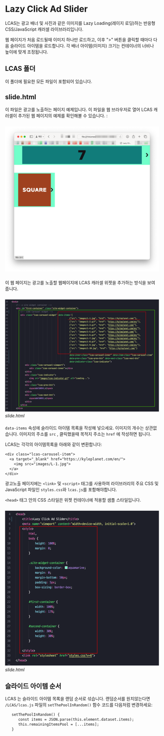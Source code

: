 # Lazy Click Ad Slider
LCAS는 광고 배너 및 사진과 같은 이미지를 Lazy Loading(레이지 로딩)하는 반응형 CSS/JavaScript 캐러셀 라이브러리입니다. 

웹 페이지가 처음 로드될때 이미지 하나만 로드하고, 이후 ">" 버튼을 클릭할 때마다 다음 슬라이드 아이템을 로드합니다. 각 배너 아이템(이미지) 크기는 컨테이너의 너비나 높이에 맞게 조정됩니다.

## LCAS 폴더
이 폴더에 필요한 모든 파일이 포함되어 있습니다.

## slide.html
 이 파일은 광고를 노출하는 페이지 예제입니다. 이 파일을 웹 브라우저로 열어 LCAS 캐러셀이 추가된 웹 페이지의 예제를 확인해볼 수 있습니다. :

<div style="text-align: left; margin: 1.5em 0em 1.5em 0em;">
  <img src="ReadMeResources/theHtml-0.png" style="max-width: 100%; height: auto; margin:5px 0px 2px 0px;" />
</div>

이 웹 페이지는 광고를 노출할 웹페이지에 LCAS 캐러셀 위젯을 추가하는 방식을 보여줍니다.

<div style="text-align: left; margin: 1.5em 0em 1.5em 0em;">
  <img src="ReadMeResources/theHtml-1.png" style="max-width: 100%; height: auto; margin:5px 0px 2px 0px;" />
  <p style="margin:0;padding:0;"><em>slide.html</em></p>
</div>

 `data-items` 속성에 슬라이드 아이템 목록을 작성해 넣으세요. 이미지의 개수는 상관없습니다. 이미지의 주소를 `src` ,  클릭했을때 목적지 주소는 `href` 에 작성하면 됩니다.

LCAS는 각각의 아이템목록을 아래와 같이 변환합니다:

~~~
<div class="lcas-carousel-item">
  <a target="_blank" href="https://kyleplanet.com/en/">
    <img src="images/L-1.jpg">
  </a>
</div>
~~~

광고노출 페이지에는 `<link>` 및 `<script>` 태그를 사용하여 라이브러리의 주요 CSS 및 JavaScript 파일인 `styles.css`와 `lcas.js`를 포함해야합니다.

`<head>` 태그 안의 CSS 스타일은 위젯 컨테이너에 적용할 샘플 스타일입니다.

<div style="text-align: left; margin: 1.5em 0em 1.5em 0em;">
  <img src="ReadMeResources/theHtml-2.png" style="max-width: 100%; height: auto; margin:5px 0px 2px 0px;" />
  <p style="margin:0;padding:0;"><em>slide.html</em></p>
</div>

## 슬라이드 아이템 순서
LCAS 는  슬라이드 아이템 목록을 랜덤 순서로 섞습니다. 랜덤순서를 원치않는다면 `/LCAS/lcas.js` 파일의 `setThePoolInRandom()` 함수 코드를 다음처럼 변경하세요:
~~~
   setThePoolInRandom() {
      const items = JSON.parse(this.element.dataset.items);
      this.remainingItemsPool = [...items];
   }
~~~